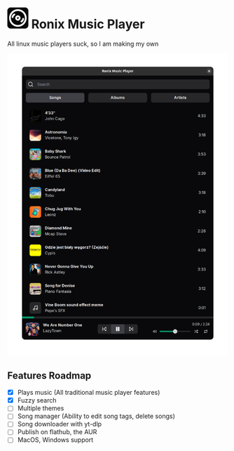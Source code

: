 <h1>
  <img src="app-icon.svg" alt="">
  Ronix Music Player
</h1>

All linux music players suck, so I am making my own

![Screenshot](./screenshot.png)

## Features Roadmap

- [x] Plays music (All traditional music player features)
- [x] Fuzzy search
- [ ] Multiple themes
- [ ] Song manager (Ability to edit song tags, delete songs)
- [ ] Song downloader with yt-dlp
- [ ] Publish on flathub, the AUR
- [ ] MacOS, Windows support
